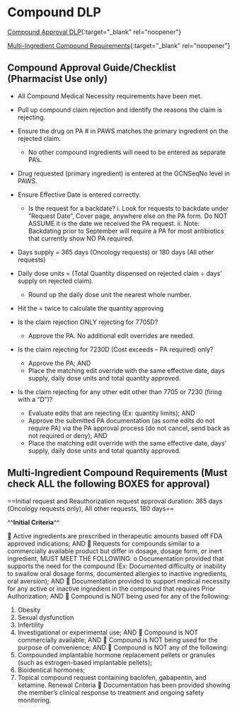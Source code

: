# Compound DLP 

[Compound Approval DLP](https://mygainwell-my.sharepoint.com/:w:/g/personal/christopher_nguyen_gainwelltechnologies_com/EUDKPb80av5FsS1W2u1PHjcBOZ3bmnSE9yN7WY25BOBx4A?e=3hejCT){:target="_blank" rel="noopener"}

[Multi-Ingredient Compound Requirements](https://mygainwell-my.sharepoint.com/:w:/g/personal/christopher_nguyen_gainwelltechnologies_com/EWvD6dnHu3tHhLGqxAAr02UBsT3xTjkHKfUtWLVTr1Jr4w?e=4NCh6d){:target="_blank" rel="noopener"}

## Compound Approval Guide/Checklist (Pharmacist Use only)

- All Compound Medical Necessity requirements have been met.
- Pull up compound claim rejection and identify the reasons the claim is rejecting.
- Ensure the drug on PA # in PAWS matches the primary ingredient on the rejected claim.
    - No other compound ingredients will need to be entered as separate PA’s.

- Drug requested (primary ingredient) is entered at the GCNSeqNo level in PAWS.
- Ensure Effective Date is entered correctly.
    - Is the request for a backdate?
          i.	Look for requests to backdate under “Request Date”, Cover page, anywhere else on the PA form. Do NOT ASSUME it is the date we received the PA request.
          ii.	Note: Backdating prior to September will require a PA for most antibiotics that currently show NO PA required.

- Days supply = 365 days (Oncology requests) or 180 days (All other requests)
- Daily dose units = (Total Quantity dispensed on rejected claim ÷ days’ supply on rejected claim).
    - Round up the daily dose unit the nearest whole number.

- Hit the = twice to calculate the quantity approving
- Is the claim rejection ONLY rejecting for 7705D?
    - Approve the PA. No additional edit overrides are needed.
    
- Is the claim rejecting for 7230D (Cost exceeds – PA required) only? 
    - Approve the PA; AND 
    - Place the matching edit override with the same effective date, days supply, daily dose units and total quantity approved.

- Is the claim rejecting for any other edit other than 7705 or 7230 (firing with a “D”)?
    - Evaluate edits that are rejecting (Ex: quantity limits); AND 
    - Approve the submitted PA documentation (as some edits do not require PA) via the PA approval process (do not cancel, send back as not required or deny); AND
    - Place the matching edit override with the same effective date, days’ supply, daily dose units and total quantity approved.
 
## Multi-Ingredient Compound Requirements (Must check ALL the following BOXES for approval)

==Initial request and Reauthorization request approval duration: 365 days (Oncology requests only), All other requests, 180 days==

^^**Initial Criteria**^^

	Active ingredients are prescribed in therapeutic amounts based off FDA approved indications; AND
	Requests for compounds similar to a commercially available product but differ in dosage, dosage form, or inert ingredient, MUST MEET THE FOLLOWING:
o	Documentation provided that supports the need for the compound (Ex: Documented difficulty or inability to swallow oral dosage forms, documented allergies to inactive ingredients, oral aversion); AND
	Documentation provided to support medical necessity for any active or inactive ingredient in the compound that requires Prior Authorization; AND 
	Compound is NOT being used for any of the following:
1.	Obesity 
2.	Sexual dysfunction 
3.	Infertility 
4.	Investigational or experimental use; AND
	Compound is NOT commercially available; AND
	Compound is NOT being used for the purpose of convenience; AND
	Compound is NOT any of the following:
1.	Compounded implantable hormone replacement pellets or granules (such as estrogen-based implantable pellets); 
2.	Bioidentical hormones; 
3.	Topical compound request containing baclofen, gabapentin, and ketamine. 
Renewal Criteria
	Documentation has been provided showing the member’s clinical response to treatment and ongoing safety monitoring.




